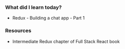 ### What did I learn today?

- Redux - Building a chat app - Part 1

### Resources

- Intermediate Redux chapter of Full Stack React book
